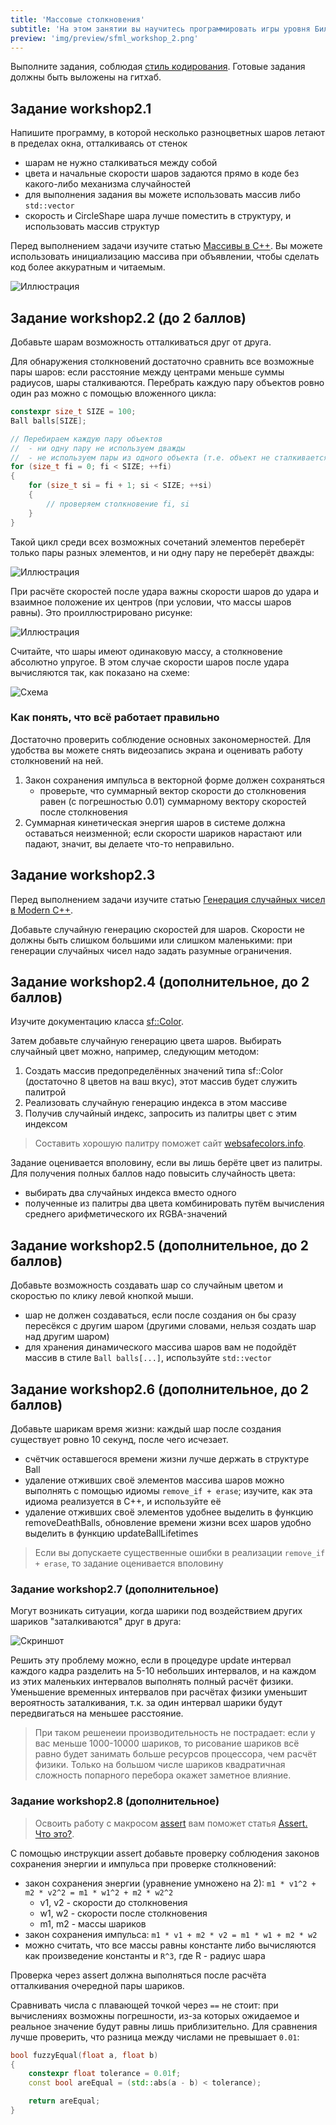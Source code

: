 ```yaml
---
title: 'Массовые столкновения'
subtitle: 'На этом занятии вы научитесь программировать игры уровня Бильярда или Арканоида, а также сталкивать между собой прямоугольники и круги'
preview: 'img/preview/sfml_workshop_2.png'
---
```


Выполните задания, соблюдая [стиль кодирования](cxx_coding_style). Готовые задания должны быть выложены на гитхаб.

## Задание workshop2.1

Напишите программу, в которой несколько разноцветных шаров летают в пределах окна, отталкиваясь от стенок

- шарам не нужно сталкиваться между собой
- цвета и начальные скорости шаров задаются прямо в коде без какого-либо механизма случайностей
- для выполнения задания вы можете использовать массив либо `std::vector`
- скорость и CircleShape шара лучше поместить в структуру, и использовать массив структур

Перед выполнением задачи изучите статью [Массивы в C++](/cxx/cxx_arrays). Вы можете использовать инициализацию массива при объявлении, чтобы сделать код более аккуратным и читаемым.

![Иллюстрация](img/labor/multiple_balls.png)

## Задание workshop2.2 (до 2 баллов)

Добавьте шарам возможность отталкиваться друг от друга.

Для обнаружения столкновений достаточно сравнить все возможные пары шаров: если расстояние между центрами меньше суммы радиусов, шары сталкиваются. Перебрать каждую пару объектов ровно один раз можно с помощью вложенного цикла:

```cpp
constexpr size_t SIZE = 100;
Ball balls[SIZE];

// Перебираем каждую пару объектов
//  - ни одну пару не используем дважды
//  - не используем пары из одного объекта (т.е. объект не сталкивается сам с собой)
for (size_t fi = 0; fi < SIZE; ++fi)
{
	for (size_t si = fi + 1; si < SIZE; ++si)
	{
		// проверяем столкновение fi, si
	}
}
```

Такой цикл среди всех возможных сочетаний элементов переберёт только пары разных элементов, и ни одну пару не переберёт дважды:

![Иллюстрация](img/labor/for-each-pair.png)

При расчёте скоростей после удара важны скорости шаров до удара и взаимное положение их центров (при условии, что массы шаров равны). Это проиллюстрировано рисунке:

![Иллюстрация](img/labor/balls_collision.gif)

Считайте, что шары имеют одинаковую массу, а столкновение абсолютно упругое. В этом случае скорости шаров после удара вычисляются так, как показано на схеме:

![Схема](img/labor/balls_collision.png)

### Как понять, что всё работает правильно

Достаточно проверить соблюдение основных закономерностей. Для удобства вы можете снять видеозапись экрана и оценивать работу столкновений на ней.

 1. Закон сохранения импульса в векторной форме должен сохраняться
    - проверьте, что суммарный вектор скорости до столкновения равен (с погрешностью 0.01) суммарному вектору скоростей после столкновения
 2. Суммарная кинетическая энергия шаров в системе должна оставаться неизменной; если скорости шариков нарастают или падают, значит, вы делаете что-то неправильно.

## Задание workshop2.3

Перед выполнением задачи изучите статью [Генерация случайных чисел в Modern C++](/cxx/cxx_random).

Добавьте случайную генерацию скоростей для шаров. Скорости не должны быть слишком большими или слишком маленькими: при генерации случайных чисел надо задать разумные ограничения.

## Задание workshop2.4 (дополнительное, до 2 баллов)

Изучите документацию класса [sf::Color](https://www.sfml-dev.org/documentation/2.4.2/classsf_1_1Color.php).

Затем добавьте случайную генерацию цвета шаров. Выбирать случайный цвет можно, например, следующим методом:

 1. Создать массив предопределённых значений типа sf::Color (достаточно 8 цветов на ваш вкус), этот массив будет служить палитрой
 2. Реализовать случайную генерацию индекса в этом массиве
 3. Получив случайный индекс, запросить из палитры цвет с этим индексом

>Составить хорошую палитру поможет сайт [websafecolors.info](http://websafecolors.info/).

Задание оценивается вполовину, если вы лишь берёте цвет из палитры. Для получения полных баллов надо повысить случайность цвета:

- выбирать два случайных индекса вместо одного
- полученные из палитры два цвета комбинировать путём вычисления среднего арифметического их RGBA-значений

## Задание workshop2.5 (дополнительное, до 2 баллов)

Добавьте возможность создавать шар со случайным цветом и скоростью по клику левой кнопкой мыши.

- шар не должен создаваться, если после создания он бы сразу пересёкся с другим шаром (другими словами, нельзя создать шар над другим шаром)
- для хранения динамического массива шаров вам не подойдёт массив в стиле `Ball balls[...]`, используйте `std::vector`

## Задание workshop2.6 (дополнительное, до 2 баллов)

Добавьте шарикам время жизни: каждый шар после создания существует ровно 10 секунд, после чего исчезает.

- счётчик оставшегося времени жизни лучше держать в структуре Ball
- удаление отживших своё элементов массива шаров можно выполнять с помощью идиомы `remove_if + erase`; изучите, как эта идиома реализуется в C++, и используйте её
- удаление отживших своё элементов удобнее выделить в функцию removeDeathBalls, обновление времени жизни всех шаров удобно выделить в функцию updateBallLifetimes

>Если вы допускаете существенные ошибки в реализации `remove_if + erase`, то задание оценивается вполовину

### Задание workshop2.7 (дополнительное)

Могут возникать ситуации, когда шарики под воздействием других шариков "заталкиваются" друг в друга:

![Скриншот](img/labor/balls_endless_collision.jpg)

Решить эту проблему можно, если в процедуре update интервал каждого кадра разделить на 5-10 небольших интервалов, и на каждом из этих маленьких интервалов выполнять полный расчёт физики. Уменьшение временных интервалов при расчётах физики уменьшит вероятность заталкивания, т.к. за один интервал шарики будут передвигаться на меньшее расстояние.

>При таком решенеии производительность не пострадает: если у вас меньше 1000-10000 шариков, то рисование шариков всё равно будет занимать больше ресурсов процессора, чем расчёт физики. Только на большом числе шариков квадратичная сложность попарного перебора окажет заметное влияние.

### Задание workshop2.8 (дополнительное)

>Освоить работу с макросом [assert](http://en.cppreference.com/w/cpp/error/assert) вам поможет статья [Assert. Что это?](https://habrahabr.ru/post/141080/).

С помощью инструкции assert добавьте проверку соблюдения законов сохранения энергии и импульса при проверке столкновений:

- закон сохранения энергии (уравнение умножено на 2): `m1 * v1^2 + m2 * v2^2 = m1 * w1^2 + m2 * w2^2`
	- v1, v2 - скорости до столкновения
	- w1, w2 - скорости после столкновения
	- m1, m2 - массы шариков
- закон сохранения импульса: `m1 * v1 + m2 * v2 = m1 * w1 + m2 * w2`
- можно считать, что все массы равны константе либо вычисляются как произведение константы и `R^3`, где R - радиус шара

Проверка через assert должна выполняться после расчёта отталкивания очередной пары шариков.

Сравнивать числа с плавающей точкой через `==` не стоит: при вычислениях возможны погрешности, из-за которых ожидаемое и реальное значение будут равны лишь приблизительно. Для сравнения лучше проверить, что разница между числами не превышает `0.01`:

```cpp
bool fuzzyEqual(float a, float b)
{
	constexpr float tolerance = 0.01f;
	const bool areEqual = (std::abs(a - b) < tolerance);

	return areEqual;
}
```
